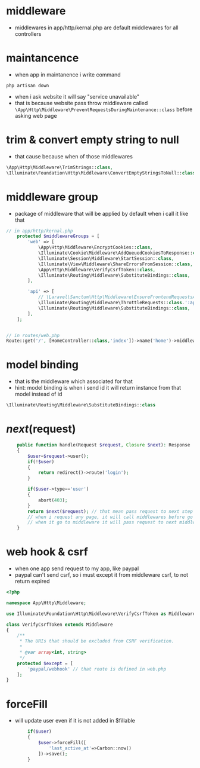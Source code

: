 # middleware
- middlewares in app/http/kernal.php are default middlewares for all controllers

# maintancence
- when app in maintanence i write command

```
php artisan down
```
- when i ask website it will say "service unavailable"
- that is because website pass throw middleware called `\App\Http\Middleware\PreventRequestsDuringMaintenance::class` before asking web page

# trim & convert empty string to null
- that cause because when of those middlewares

```php
\App\Http\Middleware\TrimStrings::class,
\Illuminate\Foundation\Http\Middleware\ConvertEmptyStringsToNull::class,
```

# middleware group
- package of middleware that will be applied by default when i call it like that

```php
// in app/http/kernal.php
    protected $middlewareGroups = [
        'web' => [
            \App\Http\Middleware\EncryptCookies::class,
            \Illuminate\Cookie\Middleware\AddQueuedCookiesToResponse::class,
            \Illuminate\Session\Middleware\StartSession::class,
            \Illuminate\View\Middleware\ShareErrorsFromSession::class,
            \App\Http\Middleware\VerifyCsrfToken::class,
            \Illuminate\Routing\Middleware\SubstituteBindings::class,
        ],

        'api' => [
            // \Laravel\Sanctum\Http\Middleware\EnsureFrontendRequestsAreStateful::class,
            \Illuminate\Routing\Middleware\ThrottleRequests::class.':api',
            \Illuminate\Routing\Middleware\SubstituteBindings::class,
        ],
    ];


// in routes/web.php
Route::get('/', [HomeController::class,'index'])->name('home')->middleware('web');
```

# model binding
- that is the middleware which associated for that
- hint: model binding is when i send id it will return instance from that model instead of id
```php
\Illuminate\Routing\Middleware\SubstituteBindings::class
```

# $next($request)
```php
    public function handle(Request $request, Closure $next): Response
    {
        $user=$request->user();
        if(!$user)
        {
            return redirect()->route('login');
        }

        if($user->type=='user')
        {
            abort(403);
        }
        return $next($request); // that mean pass request to next step
        // when i request any page, it will call middlewares before go to controller
        // when it go to middleware it will pass request to next middlware then next middlware then next middlware ... untill it reach controller and padd it to it to
    }
```

# web hook & csrf
- when one app send request to my app, like paypal
- paypal can't send csrf, so i must except it from middleware csrf, to not return expired

```php
<?php

namespace App\Http\Middleware;

use Illuminate\Foundation\Http\Middleware\VerifyCsrfToken as Middleware;

class VerifyCsrfToken extends Middleware
{
    /**
     * The URIs that should be excluded from CSRF verification.
     *
     * @var array<int, string>
     */
    protected $except = [
        'paypal/webhook' // that route is defined in web.php
    ];
}

```

# forceFill
- will update user even if it is not added in $fillable
```php
        if($user)
        {
            $user->forceFill([
                'last_active_at'=>Carbon::now()
            ])->save();
        }
```